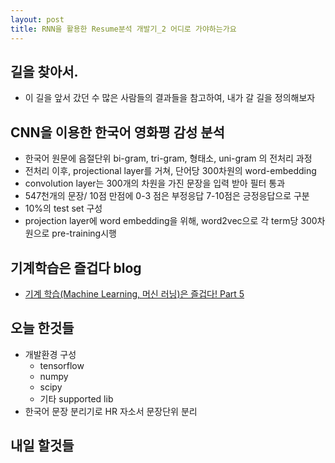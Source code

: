 ```yaml
---
layout: post
title: RNN을 활용한 Resume분석 개발기_2 어디로 가야하는가요
---
```


## 길을 찾아서.

- 이 길을 앞서 갔던 수 많은 사람들의 결과들을 참고하여, 내가 갈 길을 정의해보자

## CNN을 이용한 한국어 영화평 감성 분석

- 한국어 원문에 음절단위 bi-gram, tri-gram, 형태소, uni-gram 의 전처리 과정
- 전처리 이후, projectional layer를 거쳐, 단어당 300차원의 word-embedding
- convolution layer는 300개의 차원을 가진 문장을 입력 받아 필터 통과
- 547천개의 문장/ 10점 만점에 0-3 점은 부정응답 7-10점은 긍정응답으로 구분
- 10%의 test set 구성
- projection layer에 word embedding을 위해, word2vec으로 각 term당 300차원으로 pre-training시행

## 기계학습은 즐겁다 blog

- [기계 학습(Machine Learning, 머신 러닝)은 즐겁다! Part 5](https://medium.com/@jongdae.lim/기계-학습-machine-learning-은-즐겁다-part-5-83b7a44b797a)

## 오늘 한것들

- 개발환경 구성
  - tensorflow
  - numpy
  - scipy
  - 기타 supported lib
- 한국어 문장 분리기로 HR 자소서 문장단위 분리

## 내일 할것들